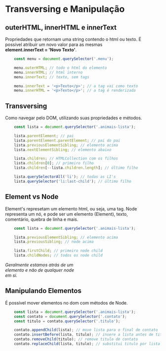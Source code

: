 # Transversing e Manipulação

## outerHTML, innerHTML e innerText

Propriedades que retornam uma string contendo o html ou texto. É <br>
possível atribuir um novo valor para as mesmas <br>
**element.innerText = 'Novo Texto'**.

```js
    const menu = document.querySelector('.menu');

    menu.outerHTML; // todo o html do elemento
    menu.innerHTML; // html interno
    menu.innerText; // texto, sem tags

    menu.innerText = '<p>Texto</p>'; // a tag vai como texto
    menu.innerHTML = '<p>Texto</p>'; // a tag é renderizada
```

## Transversing

Como navegar pelo DOM, utilizando suas propriedades e métodos.

```js
    const lista = document.querySelector('.animais-lista');

    lista.parentElement; // pai
    lista.parentElement.parentElement; // pai do pai
    lista.previousElementSibling; // elemento acima
    lista.nextElementSibling; // elemento abaixo

    lista.children; // HTMLCollection com os filhos
    lista.children[0]; // primeiro filho
    lista.children[--lista.children.length]; // último filho

    lista.querySelectorAll('li'); // todas as LI's
    lista.querySelector('li:last-child'); // último filho
```

## Element vs Node

Element's represetam um elemento html, ou seja, uma tag. Node <br>
representa um nó, e pode ser um elemento (Element), texto, <br>
comentário, quebra de linha e mais.

```js
    const lista = document.querySelector('.animais-lista');

    lista.previousElementSibling; // elemento acima
    lista.previousSibling; // node acima

    lista.firstChild; // primeiro node child
    lista.childNodes; // todos os node child
```

*Geralmente estamos atrás de um* <br>
*elemento e não de qualquer node* <br>
*em si.*

## Manipulando Elementos

É possível mover elementos no dom com métodos de Node.

```js
    const lista = document.querySelector('.animais-lista');
    const contato = document.querySelector('.contato');
    const titulo = contato.querySelector('.titulo');

    contato.appendChild(lista); // move lista para o final de contato
    contato.insertBefore(lista, titulo); // insere a lista antes de titulo
    contato.removeChild(titulo); // remove titulo de contato
    contato.replaceChild(lista, titulo); // substitui titulo por lista
```